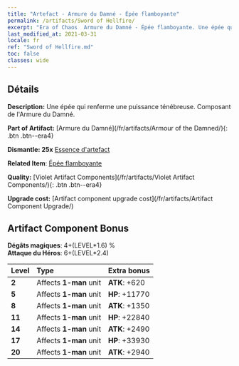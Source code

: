 ```yaml
---
title: "Artefact - Armure du Damné - Épée flamboyante"
permalink: /artifacts/Sword of Hellfire/
excerpt: "Era of Chaos  Armure du Damné - Épée flamboyante. Une épée qui renferme une puissance ténébreuse. Composant de l'Armure du Damné."
last_modified_at: 2021-03-31
locale: fr
ref: "Sword of Hellfire.md"
toc: false
classes: wide
---
```




## Détails

 **Description:** Une épée qui renferme une puissance ténébreuse. Composant de l'Armure du Damné.

 **Part of Artifact:** [Armure du Damné](/fr/artifacts/Armour of the Damned/){: .btn .btn--era4}

 **Dismantle: 25x** [Essence d'artefact](/fr/Items/con_905/)

 **Related Item**: [Épée flamboyante](/fr/Items/art_121/)

 **Quality:** [Violet Artifact Components](/fr/artifacts/Violet Artifact Components/){: .btn .btn--era4}

 **Upgrade cost:** [Artifact component upgrade cost](/fr/artifacts/Artifact Component Upgrade/)

## Artifact Component Bonus

  **Dégâts magiques**: 4+(LEVEL\*1.6) %<br/>**Attaque du Héros**: 6+(LEVEL\*2.4)

  |  Level  | Type |    Extra bonus  | 
  |:--------|:-----|:----------------| 
  | **2** | Affects **1-man** unit | **ATK**: +620 | 
  | **5** | Affects **1-man** unit | **HP**: +11770 | 
  | **8** | Affects **1-man** unit | **ATK**: +1350 | 
  | **11** | Affects **1-man** unit | **HP**: +22840 | 
  | **14** | Affects **1-man** unit | **ATK**: +2490 | 
  | **17** | Affects **1-man** unit | **HP**: +33930 | 
  | **20** | Affects **1-man** unit | **ATK**: +2940 | 
